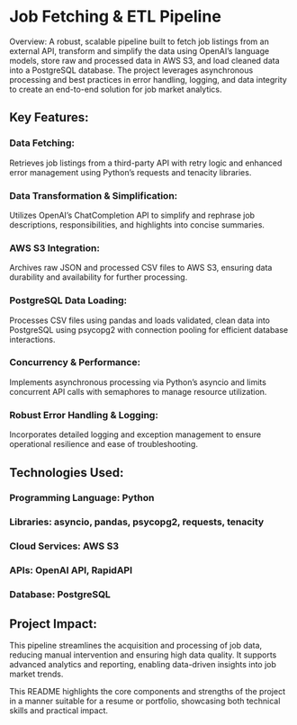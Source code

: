 # Job Fetching & ETL Pipeline
Overview:
A robust, scalable pipeline built to fetch job listings from an external API, transform and simplify the data using OpenAI’s language models, store raw and processed data in AWS S3, and load cleaned data into a PostgreSQL database. The project leverages asynchronous processing and best practices in error handling, logging, and data integrity to create an end-to-end solution for job market analytics.

## Key Features:

### Data Fetching:
Retrieves job listings from a third-party API with retry logic and enhanced error management using Python’s requests and tenacity libraries.

### Data Transformation & Simplification:
Utilizes OpenAI’s ChatCompletion API to simplify and rephrase job descriptions, responsibilities, and highlights into concise summaries.

### AWS S3 Integration:
Archives raw JSON and processed CSV files to AWS S3, ensuring data durability and availability for further processing.

### PostgreSQL Data Loading:
Processes CSV files using pandas and loads validated, clean data into PostgreSQL using psycopg2 with connection pooling for efficient database interactions.

### Concurrency & Performance:
Implements asynchronous processing via Python’s asyncio and limits concurrent API calls with semaphores to manage resource utilization.

### Robust Error Handling & Logging:
Incorporates detailed logging and exception management to ensure operational resilience and ease of troubleshooting.

## Technologies Used:

### Programming Language: Python
### Libraries: asyncio, pandas, psycopg2, requests, tenacity
### Cloud Services: AWS S3
### APIs: OpenAI API, RapidAPI
### Database: PostgreSQL

## Project Impact:
This pipeline streamlines the acquisition and processing of job data, reducing manual intervention and ensuring high data quality. It supports advanced analytics and reporting, enabling data-driven insights into job market trends.

This README highlights the core components and strengths of the project in a manner suitable for a resume or portfolio, showcasing both technical skills and practical impact.
